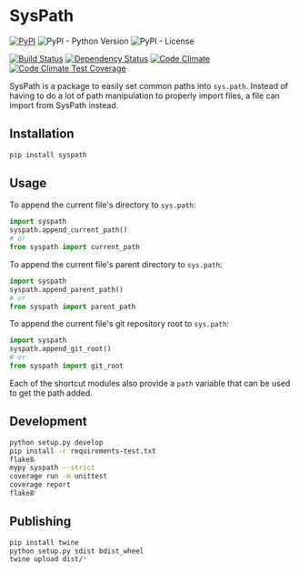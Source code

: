 SysPath
=======

[![PyPI](https://img.shields.io/pypi/v/syspath.svg)]( https://pypi.python.org/pypi/syspath/)
![PyPI - Python Version](https://img.shields.io/pypi/pyversions/syspath)
![PyPI - License](https://img.shields.io/pypi/l/syspath)

[![Build Status](https://drone.albertyw.com/api/badges/albertyw/syspath/status.svg)](https://drone.albertyw.com/albertyw/syspath)
[![Dependency Status](https://pyup.io/repos/github/albertyw/syspath/shield.svg)](https://pyup.io/repos/github/albertyw/syspath/)
[![Code Climate](https://codeclimate.com/github/albertyw/syspath/badges/gpa.svg)](https://codeclimate.com/github/albertyw/syspath)
[![Code Climate Test Coverage](https://codeclimate.com/github/albertyw/syspath/badges/coverage.svg)](https://codeclimate.com/github/albertyw/syspath/coverage)


SysPath is a package to easily set common paths into `sys.path`. Instead
of having to do a lot of path manipulation to properly import files, a
file can import from SysPath instead.

Installation
------------

```bash
pip install syspath
```

Usage
-----

To append the current file's directory to `sys.path`:

```python
import syspath
syspath.append_current_path()
# or
from syspath import current_path
```

To append the current file's parent directory to `sys.path`:

```python
import syspath
syspath.append_parent_path()
# or
from syspath import parent_path
```

To append the current file's git repository root to `sys.path`:

```python
import syspath
syspath.append_git_root()
# or
from syspath import git_root
```

Each of the shortcut modules also provide a `path` variable that can be
used to get the path added.

Development
-----------

```bash
python setup.py develop
pip install -r requirements-test.txt
flake8
mypy syspath --strict
coverage run -m unittest
coverage report
flake8
```

Publishing
----------

```bash
pip install twine
python setup.py sdist bdist_wheel
twine upload dist/*
```
